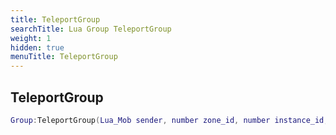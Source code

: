 ```yaml
---
title: TeleportGroup
searchTitle: Lua Group TeleportGroup
weight: 1
hidden: true
menuTitle: TeleportGroup
---
```

## TeleportGroup
```lua
Group:TeleportGroup(Lua_Mob sender, number zone_id, number instance_id, float x, float y, float z, float h); -- void
```